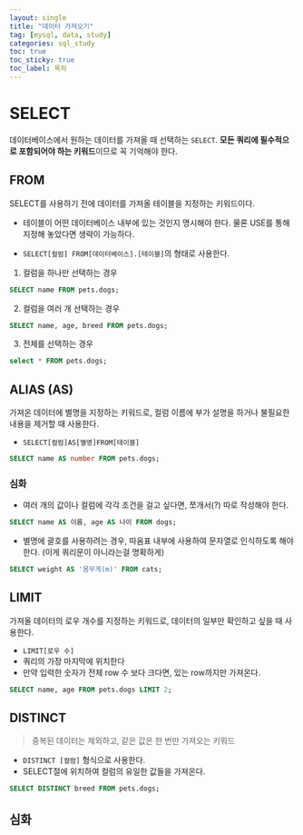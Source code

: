 ```yaml
---
layout: single
title: "데이터 가져오기"
tag: [mysql, data, study]
categories: sql_study
toc: true
toc_sticky: true
toc_label: 목차
---
```




# SELECT

데이터베이스에서 원하는 데이터를 가져올 때 선택하는 `SELECT`. **모든 쿼리에 필수적으로 포함되어야 하는 키워드**이므로 꼭 기억해야 한다.



## FROM

SELECT를 사용하기 전에 데이터를 가져올 테이블을 지정하는 키워드이다. 

- 테이블이 어떤 데이터베이스 내부에 있는 것인지 명시해야 한다. 물론 USE를 통해 지정해 놓았다면 생략이 가능하다.

- `SELECT[컬럼] FROM[데이터베이스].[테이블]`의 형태로 사용한다.



1. 컬럼을 하나만 선택하는 경우

```sql
SELECT name FROM pets.dogs;
```

2. 컬럼을 여러 개 선택하는 경우

```sql
SELECT name, age, breed FROM pets.dogs;
```

3. 전체를 선택하는 경우

```sql
select * FROM pets.dogs;
```



## ALIAS (AS)

가져온 데이터에 별명을 지정하는 키워드로, 컬럼 이름에 부가 설명을 하거나 불필요한 내용을 제거할 때 사용한다.

- `SELECT[컬럼]AS[별명]FROM[테이블]`

```sql
SELECT name AS number FROM pets.dogs;

```



### 심화

- 여러 개의 값이나 컬럼에 각각 조건을 걸고 싶다면, 쪼개서(?) 따로 작성해야 한다.

```sql
SELECT name AS 이름, age AS 나이 FROM dogs;
```



- 별명에 괄호를 사용하려는 경우, 따옴표 내부에 사용하여 문자열로 인식하도록 해야 한다.  (이게 쿼리문이 아니라는걸 명확하게)

```sql
SELECT weight AS '몸무게(m)' FROM cats;
```







## LIMIT

가져올 데이터의 로우 개수를 지정하는 키워드로, 데이터의 일부만 확인하고 싶을 때 사용한다. 

- `LIMIT[로우 수]`
- 쿼리의 가장 마지막에 위치한다
- 만약 입력한 숫자가 전체 row 수 보다 크다면, 있는 row까지만 가져온다.

```sql
SELECT name, age FROM pets.dogs LIMIT 2;
```



## DISTINCT

>  중복된 데이터는 제외하고, 같은 값은 한 번만 가져오는 키워드

- `DISTINCT [컬럼]` 형식으로 사용한다.
- SELECT절에 위치하여 컬럼의 유일한 값들을 가져온다.

```sql
SELECT DISTINCT breed FROM pets.dogs; 
```





## 심화 

